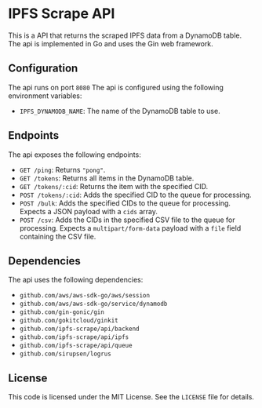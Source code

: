 # IPFS Scrape API

This is a API that returns the scraped IPFS data from a DynamoDB table. The api is implemented in Go and uses the Gin web framework.

## Configuration

The api runs on port `8080`
The api is configured using the following environment variables:

- `IPFS_DYNAMODB_NAME`: The name of the DynamoDB table to use.

## Endpoints

The api exposes the following endpoints:

- `GET /ping`: Returns `"pong"`.
- `GET /tokens`: Returns all items in the DynamoDB table.
- `GET /tokens/:cid`: Returns the item with the specified CID.
- `POST /tokens/:cid`: Adds the specified CID to the queue for processing.
- `POST /bulk`: Adds the specified CIDs to the queue for processing. Expects a JSON payload with a `cids` array.
- `POST /csv`: Adds the CIDs in the specified CSV file to the queue for processing. Expects a `multipart/form-data` payload with a `file` field containing the CSV file.

## Dependencies

The api uses the following dependencies:

- `github.com/aws/aws-sdk-go/aws/session`
- `github.com/aws/aws-sdk-go/service/dynamodb`
- `github.com/gin-gonic/gin`
- `github.com/gokitcloud/ginkit`
- `github.com/ipfs-scrape/api/backend`
- `github.com/ipfs-scrape/api/ipfs`
- `github.com/ipfs-scrape/api/queue`
- `github.com/sirupsen/logrus`

## License

This code is licensed under the MIT License. See the `LICENSE` file for details.
